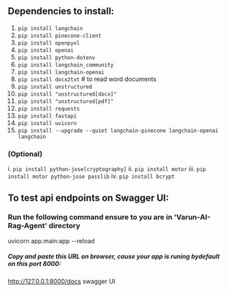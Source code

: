 ## Dependencies to install:

1. `pip install langchain`
2. `pip install pinecone-client`
3. `pip install openpyxl`
4. `pip install openai`
5. `pip install python-dotenv`
6. `pip install langchain_community`
7. `pip install langchain-openai`
8. `pip install docx2txt` # to read word documents
9. `pip install unstructured`
10. `pip install "unstructured[docx]"`
11. `pip install "unstructured[pdf]"`
12. `pip install requests`
13. `pip install fastapi`
14. `pip install uvicorn`
15. `pip install --upgrade --quiet langchain-pinecone langchain-openai langchain`

### (Optional)

i. `pip install python-jose[cryptography]`
ii. `pip install motor`
iii. `pip install motor python-jose passlib`
iv. `pip install bcrypt`

## To test api endpoints on Swagger UI:

### Run the following command ensure to you are in 'Varun-AI-Rag-Agent' directory

uvicorn app.main:app --reload

##### Copy and paste this URL on browser, cause your app is runing bydefault on this port 8000:

http://127.0.0.1:8000/docs swagger UI
